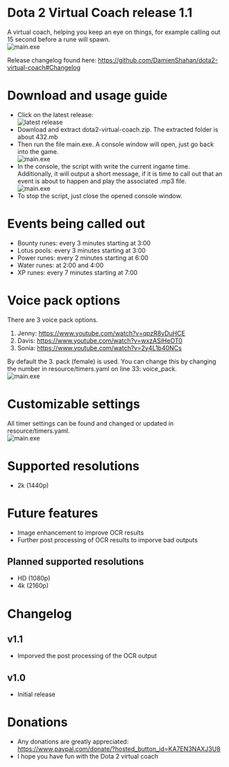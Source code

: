 # Dota 2 Virtual Coach release 1.1
A virtual coach, helping you keep an eye on things, for example calling out 15 second before a rune will spawn.\
  ![main.exe](https://i.imgur.com/XErjOjz.png)
 
Release changelog found here: https://github.com/DamienShahan/dota2-virtual-coach#Changelog

# Download and usage guide
* Click on the latest release:\
  ![latest release](https://i.imgur.com/CXmSXY7.png)
* Download and extract dota2-virtual-coach.zip. The extracted folder is about 432.mb 
* Then run the file main.exe. A console window will open, just go back into the game.\
  ![main.exe](https://i.imgur.com/7BSqpjj.png)
* In the console, the script with write the current ingame time. Additionally, it will output a short message, if it is time to call out that an event is about to happen and play the associated .mp3 file.\
  ![main.exe](https://i.imgur.com/XErjOjz.png)
* To stop the script, just close the opened console window.

# Events being called out
* Bounty runes: every 3 minutes starting at 3:00
* Lotus pools: every 3 minutes starting at 3:00
* Power runes: every 2 minutes starting at 6:00
* Water runes: at 2:00 and 4:00
* XP runes: every 7 minutes starting at 7:00

# Voice pack options
There are 3 voice pack options.
1. Jenny: https://www.youtube.com/watch?v=qpzR8yDuHCE
2. Davis: https://www.youtube.com/watch?v=wxzASiHeOT0
3. Sonia: https://www.youtube.com/watch?v=2y4L1b40NCs

By default the 3. pack (female) is used. You can change this by changing the number in resource/timers.yaml on line 33: voice_pack.\
  ![main.exe](https://i.imgur.com/ugzbQ6p.png)

# Customizable settings
All timer settings can be found and changed or updated in resource/timers.yaml.\
  ![main.exe](https://i.imgur.com/X3GHrAq.png)

# Supported resolutions
* 2k (1440p)

# Future features
* Image enhancement to improve OCR results
* Further post processing of OCR results to imporve bad outputs

## Planned supported resolutions
* HD (1080p)
* 4k (2160p)

# Changelog
## v1.1
* Imporved the post processing of the OCR output
## v1.0
* Initial release

# Donations
* Any donations are greatly appreciated: https://www.paypal.com/donate/?hosted_button_id=KA7EN3NAXJ3U8
* I hope you have fun with the Dota 2 virtual coach